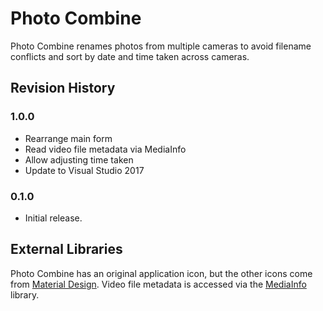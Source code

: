 # Photo Combine
Photo Combine renames photos from multiple cameras to avoid filename conflicts and sort by date and time taken across cameras.

## Revision History

### 1.0.0
* Rearrange main form
* Read video file metadata via MediaInfo
* Allow adjusting time taken
* Update to Visual Studio 2017

### 0.1.0
* Initial release.

## External Libraries
Photo Combine has an original application icon, but the other icons come from [Material Design](https://material.io/icons/).  Video file metadata is accessed via the [MediaInfo](https://mediaarea.net/) library.